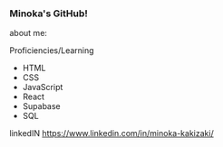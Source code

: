 ### Minoka's GitHub!

about me: 

Proficiencies/Learning 
- HTML
- CSS
- JavaScript
- React
- Supabase
- SQL

linkedIN https://www.linkedin.com/in/minoka-kakizaki/


